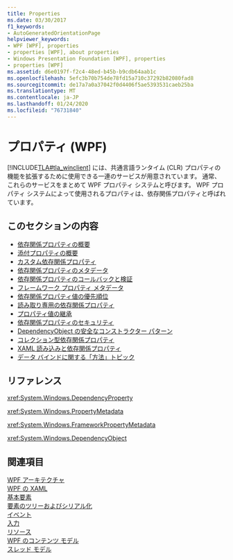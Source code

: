 ```yaml
---
title: Properties
ms.date: 03/30/2017
f1_keywords:
- AutoGeneratedOrientationPage
helpviewer_keywords:
- WPF [WPF], properties
- properties [WPF], about properties
- Windows Presentation Foundation [WPF], properties
- properties [WPF]
ms.assetid: d6e0197f-f2c4-48ed-b45b-b9cdb64aab1c
ms.openlocfilehash: 5efc3b70b754de78fd15a710c37292b82080fad8
ms.sourcegitcommit: de17a7a0a37042f0d4406f5ae5393531caeb25ba
ms.translationtype: MT
ms.contentlocale: ja-JP
ms.lasthandoff: 01/24/2020
ms.locfileid: "76731840"
---
```

# <a name="properties-wpf"></a>プロパティ (WPF)
[!INCLUDE[TLA#tla_winclient](../../../../includes/tlasharptla-winclient-md.md)] には、共通言語ランタイム (CLR) プロパティの機能を拡張するために使用できる一連のサービスが用意されています。 通常、これらのサービスをまとめて WPF プロパティ システムと呼びます。 WPF プロパティ システムによって使用されるプロパティは、依存関係プロパティと呼ばれています。  
  
## <a name="in-this-section"></a>このセクションの内容  

- [依存関係プロパティの概要](dependency-properties-overview.md)
- [添付プロパティの概要](attached-properties-overview.md)
- [カスタム依存関係プロパティ](custom-dependency-properties.md)
- [依存関係プロパティのメタデータ](dependency-property-metadata.md)
- [依存関係プロパティのコールバックと検証](dependency-property-callbacks-and-validation.md)
- [フレームワーク プロパティ メタデータ](framework-property-metadata.md)
- [依存関係プロパティ値の優先順位](dependency-property-value-precedence.md)
- [読み取り専用の依存関係プロパティ](read-only-dependency-properties.md)
- [プロパティ値の継承](property-value-inheritance.md)
- [依存関係プロパティのセキュリティ](dependency-property-security.md)
- [DependencyObject の安全なコンストラクター パターン](safe-constructor-patterns-for-dependencyobjects.md)
- [コレクション型依存関係プロパティ](collection-type-dependency-properties.md)
- [XAML 読み込みと依存関係プロパティ](xaml-loading-and-dependency-properties.md)
- [データ バインドに関する「方法」トピック](properties-how-to-topics.md)
  
## <a name="reference"></a>リファレンス  
 <xref:System.Windows.DependencyProperty>  
  
 <xref:System.Windows.PropertyMetadata>  
  
 <xref:System.Windows.FrameworkPropertyMetadata>  
  
 <xref:System.Windows.DependencyObject>  
  
## <a name="related-sections"></a>関連項目  
 [WPF アーキテクチャ](wpf-architecture.md)  
  [WPF の XAML](xaml-in-wpf.md)  
  [基本要素](base-elements.md)  
  [要素のツリーおよびシリアル化](element-tree-and-serialization.md)  
  [イベント](events-wpf.md)  
  [入力](input-wpf.md)  
  [リソース](resources-wpf.md)  
  [WPF のコンテンツ モデル](../controls/wpf-content-model.md)  
  [スレッド モデル](threading-model.md)

